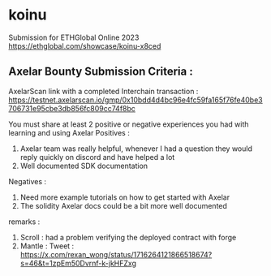 # koinu

Submission for ETHGlobal Online 2023
https://ethglobal.com/showcase/koinu-x8ced

## Axelar Bounty Submission Criteria : 
AxelarScan link with a completed Interchain transaction : https://testnet.axelarscan.io/gmp/0x10bdd4d4bc96e4fc59fa165f76fe40be3706731e95cbe3db856fc809cc74f8bc

You must share at least 2 positive or negative experiences you had with learning and using Axelar
Positives : 
1. Axelar team was really helpful, whenever I had a question they would reply quickly on discord and have helped a lot
2. Well documented SDK documentation

Negatives : 
1. Need more example tutorials on how to get started with Axelar
2. The solidity Axelar docs could be a bit more well documented

remarks :
1. Scroll : had a problem verifying the deployed contract with forge
2. Mantle : Tweet : https://x.com/rexan_wong/status/1716264121866518674?s=46&t=1zpEm50Dvrnf-k-jkHFZxg
